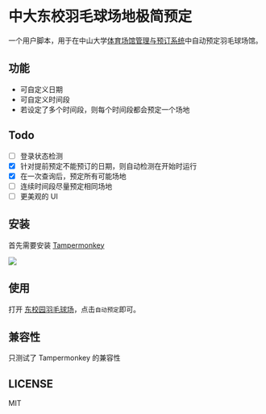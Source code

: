 # 中大东校羽毛球场地极简预定
一个用户脚本，用于在中山大学[体育场馆管理与预订系统](http://gym.sysu.edu.cn/index.html)中自动预定羽毛球场馆。

## 功能
- 可自定义日期
- 可自定义时间段
- 若设定了多个时间段，则每个时间段都会预定一个场地

## Todo
- [ ] 登录状态检测
- [x] 针对提前预定不能预订的日期，则自动检测在开始时运行
- [x] 在一次查询后，预定所有可能场地
- [ ] 连续时间段尽量预定相同场地
- [ ] 更美观的 UI

## 安装
首先需要安装 [Tampermonkey](https://chrome.google.com/webstore/detail/tampermonkey/dhdgffkkebhmkfjojejmpbldmpobfkfo)

[![](https://img.shields.io/badge/%E5%AE%89%E8%A3%85%E7%9B%B4%E9%93%BE-%F0%9F%90%92-blue.svg?longCache=true&style=flat-square)](https://github.com/Andiedie/sysu-badminton-court-booking/raw/master/sysu-badminton-court-booking.user.js)

## 使用
打开 [东校园羽毛球场](http://gym.sysu.edu.cn/product/show.html?id=35)，点击`自动预定`即可。

## 兼容性
只测试了 Tampermonkey 的兼容性

## LICENSE
MIT